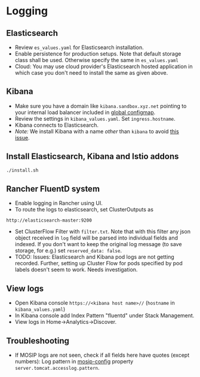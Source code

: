# Logging

## Elasticsearch  
* Review `es_values.yaml` for Elasticsearch installation.  
* Enable persistence for production setups. Note that default storage class shall be used. Otherwise specify the same in `es_values.yaml`
* Cloud: You may use cloud provider's Elasticsearch hosted application in which case you don't need to install the same as given above. 

## Kibana
* Make sure you have a domain like `kibana.sandbox.xyz.net` pointing to your internal load balancer included in [global configmap](../cluster/global_configmap.yaml.sample).
* Review the settings in `kibana_values.yaml`.  Set `ingress.hostname`.
* Kibana connects to Elasticsearch. 
* _Note:_ We install Kibana with a name *other* than `kibana` to avoid [this issue](https://github.com/bitnami/charts/issues/6099).

## Install Elasticsearch, Kibana and Istio addons
```sh
./install.sh
```

## Rancher FluentD system
* Enable logging in Rancher using UI.
* To route the logs to elasticsearch, set ClusterOutputs as
```
http://elasticsearch-master:9200
```
* Set ClusterFlow Filter with `filter.txt`.  Note that with this filter any json object received in `log` field will be parsed into individual fields and indexed.  If you don't want to keep the original log message (to save storage, for e.g.) set `reserved_data: false`.
* TODO: Issues: Elasticsearch and Kibana pod logs are not getting recorded.  Further, setting up Cluster Flow for pods specified by pod labels doesn't seem to work.  Needs investigation.

## View logs
* Open Kibana console `https://<kibana host name>//` (`hostname` in `kibana_values.yaml`)
* In Kibana console add Index Pattern "fluentd" under Stack Management. 
* View logs in Home->Analytics->Discover.

## Troubleshooting
* If MOSIP logs are not seen, check if all fields here have quotes (except numbers):
Log pattern in [mosip-config](https://github.com/mosip/mosip-config/blob/v3/application-default.properties) property `server.tomcat.accesslog.pattern`.
